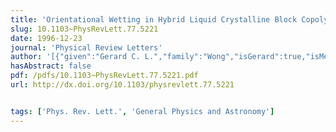 ```yaml
---
title: 'Orientational Wetting in Hybrid Liquid Crystalline Block Copolymers'
slug: 10.1103~PhysRevLett.77.5221
date: 1996-12-23
journal: 'Physical Review Letters'
author: '[{"given":"Gerard C. L.","family":"Wong","isGerard":true,"isMember":true,"isFirst":false,"isCorresponding":false},{"given":"Jan","family":"Commandeur","isGerard":false,"isMember":false,"isFirst":false,"isCorresponding":false},{"given":"Hartmut","family":"Fischer","isGerard":false,"isMember":false,"isFirst":false,"isCorresponding":false},{"given":"Wim H.","family":"de Jeu","isGerard":false,"isMember":false,"isFirst":false,"isCorresponding":false}]'
hasAbstract: false
pdf: /pdfs/10.1103~PhysRevLett.77.5221.pdf
url: http://dx.doi.org/10.1103/physrevlett.77.5221


tags: ['Phys. Rev. Lett.', 'General Physics and Astronomy']
---
```

<!--truncate-->